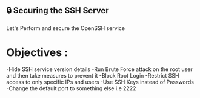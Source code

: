 ## 🔒 Securing the SSH Server 

Let's Perform and secure the OpenSSH service 

# Objectives : 

-Hide SSH service version details
-Run Brute Force attack on the root user and then take measures to prevent it
-Block Root Login
-Restrict SSH access to only specific IPs and users
-Use SSH Keys instead of Passwords
-Change the default port to something else i.e 2222


